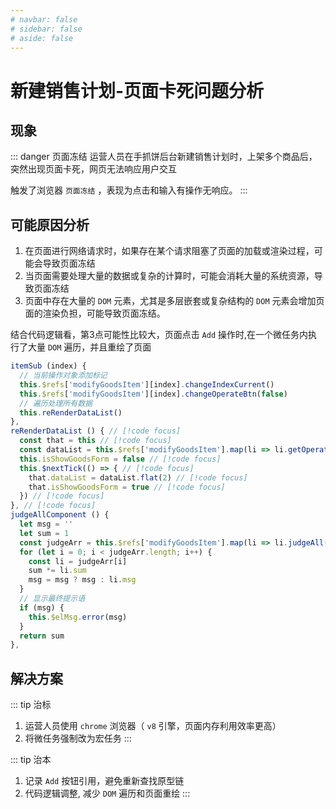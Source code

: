 ```yaml
---
# navbar: false
# sidebar: false
# aside: false
---
```

# 新建销售计划-页面卡死问题分析

## 现象
::: danger 页面冻结
运营人员在手抓饼后台新建销售计划时，上架多个商品后，突然出现页面卡死，网页无法响应用户交互

触发了浏览器 `页面冻结` ，表现为点击和输入有操作无响应。
:::

## 可能原因分析
1. 在页面进行网络请求时，如果存在某个请求阻塞了页面的加载或渲染过程，可能会导致页面冻结
1. 当页面需要处理大量的数据或复杂的计算时，可能会消耗大量的系统资源，导致页面冻结
1. 页面中存在大量的 `DOM` 元素，尤其是多层嵌套或复杂结构的 `DOM` 元素会增加页面的渲染负担，可能导致页面冻结。

结合代码逻辑看，第3点可能性比较大，页面点击 `Add` 操作时,在一个微任务内执行了大量 `DOM` 遍历，并且重绘了页面
```js
itemSub (index) {
  // 当前操作对象添加标记
  this.$refs['modifyGoodsItem'][index].changeIndexCurrent()
  this.$refs['modifyGoodsItem'][index].changeOperateBtn(false)
  // 遍历处理所有数据
  this.reRenderDataList()
},
reRenderDataList () { // [!code focus]
  const that = this // [!code focus]
  const dataList = this.$refs['modifyGoodsItem'].map(li => li.getOperateItem()) // [!code focus]
  this.isShowGoodsForm = false // [!code focus]
  this.$nextTick(() => { // [!code focus]
    that.dataList = dataList.flat(2) // [!code focus]
    that.isShowGoodsForm = true // [!code focus]
  }) // [!code focus]
}, // [!code focus]
judgeAllComponent () {
  let msg = ''
  let sum = 1
  const judgeArr = this.$refs['modifyGoodsItem'].map(li => li.judgeAll())
  for (let i = 0; i < judgeArr.length; i++) {
    const li = judgeArr[i]
    sum *= li.sum
    msg = msg ? msg : li.msg
  }
  // 显示最终提示语
  if (msg) {
    this.$elMsg.error(msg)
  }
  return sum
},
```
## 解决方案

::: tip 治标
1. 运营人员使用 `chrome` 浏览器（ `v8` 引擎，页面内存利用效率更高）
1. 将微任务强制改为宏任务
:::

::: tip 治本
1. 记录 `Add` 按钮引用，避免重新查找原型链
1. 代码逻辑调整, 减少 `DOM` 遍历和页面重绘
:::

